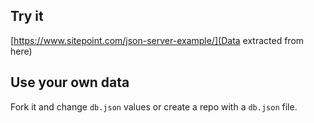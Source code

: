 ## Try it

[https://www.sitepoint.com/json-server-example/](Data extracted from here)

## Use your own data

Fork it and change `db.json` values or create a repo with a `db.json` file.
